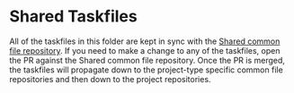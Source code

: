 # Shared Taskfiles

All of the taskfiles in this folder are kept in sync with the [Shared common file repository](https://gitlab.com/megabyte-labs/common/shared). If you need to make a change to any of the taskfiles, open the PR against the Shared common file repository. Once the PR is merged, the taskfiles will propagate down to the project-type specific common file repositories and then down to the project repositories.